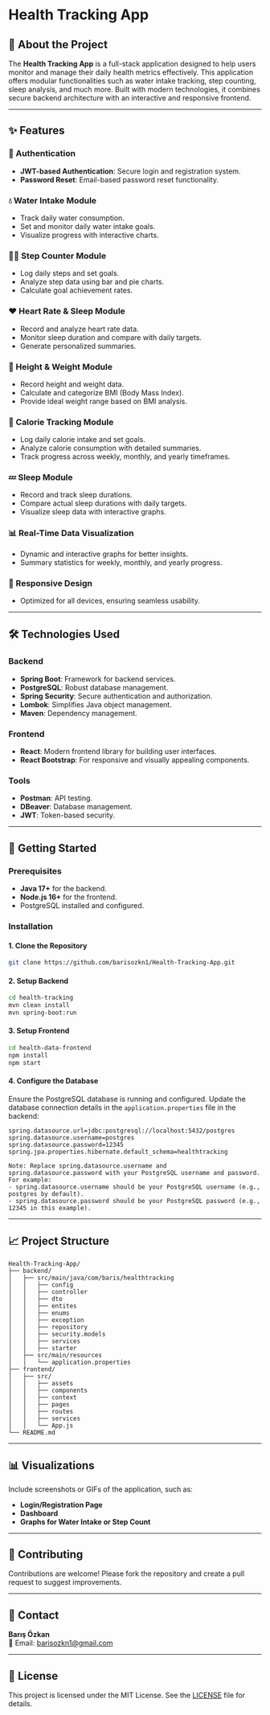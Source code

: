 # Health Tracking App

## 📖 About the Project
The **Health Tracking App** is a full-stack application designed to help users monitor and manage their daily health metrics effectively. This application offers modular functionalities such as water intake tracking, step counting, sleep analysis, and much more. Built with modern technologies, it combines secure backend architecture with an interactive and responsive frontend.

---

## ✨ Features

### 🔑 Authentication
- **JWT-based Authentication**: Secure login and registration system.
- **Password Reset**: Email-based password reset functionality.

### 💧 Water Intake Module
- Track daily water consumption.
- Set and monitor daily water intake goals.
- Visualize progress with interactive charts.

### 🚶‍♂️ Step Counter Module
- Log daily steps and set goals.
- Analyze step data using bar and pie charts.
- Calculate goal achievement rates.

### ❤️ Heart Rate & Sleep Module
- Record and analyze heart rate data.
- Monitor sleep duration and compare with daily targets.
- Generate personalized summaries.

### 📏 Height & Weight Module
- Record height and weight data.
- Calculate and categorize BMI (Body Mass Index).
- Provide ideal weight range based on BMI analysis.

### 🍎 Calorie Tracking Module
- Log daily calorie intake and set goals.
- Analyze calorie consumption with detailed summaries.
- Track progress across weekly, monthly, and yearly timeframes.

### 💤 Sleep Module
- Record and track sleep durations.
- Compare actual sleep durations with daily targets.
- Visualize sleep data with interactive graphs.

### 📊 Real-Time Data Visualization
- Dynamic and interactive graphs for better insights.
- Summary statistics for weekly, monthly, and yearly progress.

### 📱 Responsive Design
- Optimized for all devices, ensuring seamless usability.

---

## 🛠️ Technologies Used

### Backend
- **Spring Boot**: Framework for backend services.
- **PostgreSQL**: Robust database management.
- **Spring Security**: Secure authentication and authorization.
- **Lombok**: Simplifies Java object management.
- **Maven**: Dependency management.

### Frontend
- **React**: Modern frontend library for building user interfaces.
- **React Bootstrap**: For responsive and visually appealing components.

### Tools
- **Postman**: API testing.
- **DBeaver**: Database management.
- **JWT**: Token-based security.

---

## 🚀 Getting Started

### Prerequisites
- **Java 17+** for the backend.
- **Node.js 16+** for the frontend.
- PostgreSQL installed and configured.

### Installation

#### 1. Clone the Repository
```bash
git clone https://github.com/barisozkn1/Health-Tracking-App.git
```

#### 2. Setup Backend
```bash
cd health-tracking
mvn clean install
mvn spring-boot:run
```

#### 3. Setup Frontend
```bash
cd health-data-frontend
npm install
npm start
```

#### 4. Configure the Database
Ensure the PostgreSQL database is running and configured. Update the database connection details in the `application.properties` file in the backend:
```properties
spring.datasource.url=jdbc:postgresql://localhost:5432/postgres
spring.datasource.username=postgres
spring.datasource.password=12345
spring.jpa.properties.hibernate.default_schema=healthtracking

Note: Replace spring.datasource.username and spring.datasource.password with your PostgreSQL username and password. For example:
- spring.datasource.username should be your PostgreSQL username (e.g., postgres by default).
- spring.datasource.password should be your PostgreSQL password (e.g., 12345 in this example).
```

---

## 📈 Project Structure

```
Health-Tracking-App/
├── backend/
│   ├── src/main/java/com/baris/healthtracking
│   │   ├── config
│   │   ├── controller
│   │   ├── dto
│   │   ├── entites
│   │   ├── enums
│   │   ├── exception
│   │   ├── repository
│   │   ├── security.models
│   │   ├── services
│   │   ├── starter
│   ├── src/main/resources
│   │   └── application.properties
├── frontend/
│   ├── src/
│   │   ├── assets
│   │   ├── components
│   │   ├── context
│   │   ├── pages
│   │   ├── routes
│   │   ├── services
│   │   └── App.js
└── README.md
```

---

## 📊 Visualizations
Include screenshots or GIFs of the application, such as:
- **Login/Registration Page**
- **Dashboard**
- **Graphs for Water Intake or Step Count**

---


## 🤝 Contributing
Contributions are welcome! Please fork the repository and create a pull request to suggest improvements.

---

## 📩 Contact

**Barış Özkan**  
📧 Email: barisozkn1@gmail.com  

---

## 📝 License
This project is licensed under the MIT License. See the [LICENSE](LICENSE) file for details.
